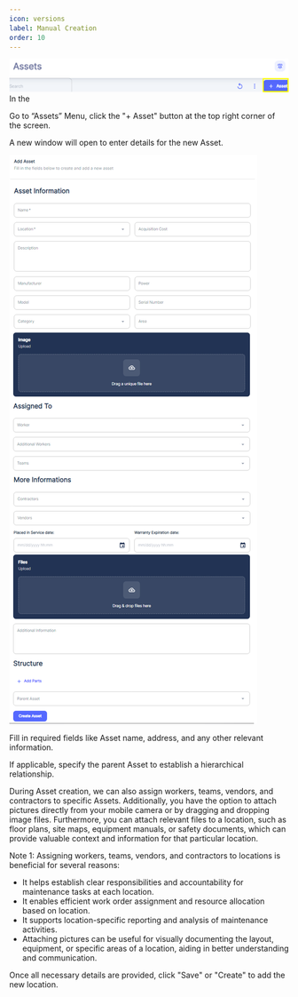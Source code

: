 ```yaml
---
icon: versions
label: Manual Creation
order: 10
---
```

![](../../static/img/image84.png)In the

Go to “Assets” Menu, click the "\+ Asset" button at the top right corner of the screen.

A new window will open to enter details for the new Asset.

![](../../static/img/image85.png)

Fill in required fields like Asset name, address, and any other relevant information.

If applicable, specify the parent Asset to establish a hierarchical relationship.

During Asset creation, we can also assign workers, teams, vendors, and contractors to specific Assets. Additionally, you have the option to attach pictures directly from your mobile camera or by dragging and dropping image files. Furthermore, you can attach relevant files to a location, such as floor plans, site maps, equipment manuals, or safety documents, which can provide valuable context and information for that particular location.

Note 1: Assigning workers, teams, vendors, and contractors to locations is beneficial for several reasons:

- It helps establish clear responsibilities and accountability for maintenance tasks at each location.
- It enables efficient work order assignment and resource allocation based on location.
- It supports location\-specific reporting and analysis of maintenance activities.
- Attaching pictures can be useful for visually documenting the layout, equipment, or specific areas of a location, aiding in better understanding and communication.

Once all necessary details are provided, click "Save" or "Create" to add the new location.
